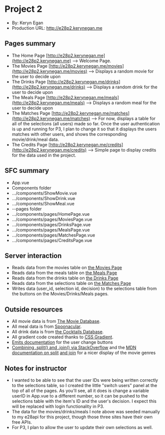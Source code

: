 # Project 2
+ By: Keryn Egan
+ Production URL: <http://e28p2.kerynegan.me>

## Pages summary
+ The Home Page [http://e28p2.kerynegan.me](http://e28p2.kerynegan.me) --> Welcome Page.
+ The Movies Page [http://e28p2.kerynegan.me/movies](http://e28p2.kerynegan.me/movies) --> Displays a random movie for the user to decide upon
+ The Drinks Page [http://e28p2.kerynegan.me/drinks](http://e28p2.kerynegan.me/drinks) --> Displays a random drink for the user to decide upon
+ The Meals Page [http://e28p2.kerynegan.me/meals](http://e28p2.kerynegan.me/meals) --> Displays a random meal for the user to decide upon
+ The Matches Page [http://e28p2.kerynegan.me/matches](http://e28p2.kerynegan.me/matches) --> For now, displays a table for all of the selections (all users) made so far. Once the user authentication is up and running for P3, I plan to change it so that it displays the users matches with other users, and shows the corresponding movie/drink/meal data.
+ The Credits Page [http://e28p2.kerynegan.me/credits](http://e28p2.kerynegan.me/credits) --> Simple page to display credits for the data used in the project.

## SFC summary
+ App.vue
+ Components folder
+ .../components/ShowMovie.vue
+ .../components/ShowDrink.vue
+ .../components/ShowMeal.vue
+ --pages folder
+ .../components/pages/HomePage.vue
+ .../components/pages/MoviesPage.vue
+ .../components/pages/DrinksPage.vue
+ .../components/pages/MealsPage.vue
+ .../components/pages/MatchesPage.vue
+ .../components/pages/CreditsPage.vue
  
## Server interaction
+ Reads data from the movies table on [the Movies Page](http://e28p2.kerynegan.me/movies) 
+ Reads data from the meals table on [the Meals Page](http://e28p2.kerynegan.me/meals)
+ Reads data from the drinks table on [the Drinks Page](http://e28p2.kerynegan.me/drinks)
+ Reads data from the selections table on [the Matches Page](http://e28p2.kerynegan.me/matches)
+ Writes data (user_id, selection id, decision) to the selections table from the buttons on the Movies/Drinks/Meals pages.


## Outside resources
+ All movie data is from [The Movie Database](https://www.themoviedb.org/).
+ All meal data is from [Spoonacular](https://spoonacular.com/).
+ All drink data is from [the Cocktails Database](https://www.thecocktaildb.com/).
+ All gradient code created thanks to [CSS Gradient](https://cssgradient.io/).
+ [Emits documentation](https://v3.vuejs.org/guide/migration/emits-option.html#_2-x-behavior) for the user change buttons 
+ [Combining .split() and .join() via StackOverflow](https://stackoverflow.com/questions/10982913/javascript-how-to-show-each-element-of-array-on-a-new-line) and the [MDN documentation on split](https://developer.mozilla.org/en-US/docs/Web/JavaScript/Reference/Global_Objects/String/split) [and join](https://developer.mozilla.org/en-US/docs/Web/JavaScript/Reference/Global_Objects/Array/join) for a nicer display of the movie genres

## Notes for instructor
+ I wanted to be able to see that the user IDs were being written correctly to the selections table, so I created the little "switch users" panel at the top of all of the pages. As you'll see, all it does is change a variable userID in App.vue to a different number, so it can be pushed to the selections table with the item's ID and the user's decision. I expect this will be replaced with login functionality in P3.
+ The data for the movies/drinks/meals I note above was seeded manually to my e28api for this project, though those three sites have their own free APIs.
+ For P3, I plan to allow the user to update their own selections as well. 